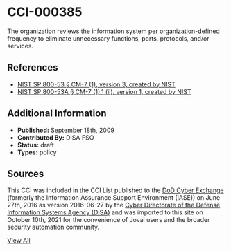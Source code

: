 # CCI-000385

The organization reviews the information system per organization-defined frequency to eliminate unnecessary functions, ports, protocols, and/or services.

## References ##

* [NIST SP 800-53 § CM-7 (1), version 3, created by NIST](http://csrc.nist.gov/publications/PubsSPs.html)
* [NIST SP 800-53A § CM-7 (1).1 (ii), version 1, created by NIST](http://csrc.nist.gov/publications/PubsSPs.html)


## Additional Information ##

* **Published:** September 18th, 2009
* **Contributed By:** DISA FSO
* **Status:** draft
* **Types:** policy

## Sources ##

This CCI was included in the CCI List published to the [DoD Cyber Exchange](https://public.cyber.mil/stigs/cci/)
(formerly the Information Assurance Support Environment (IASE)) on June 27th, 2016 as version
2016-06-27 by the [Cyber Directorate of the Defense Information Systems Agency (DISA)](https://public.cyber.mil/about-cyber/)
and was imported to this site on October 10th, 2021 for the convenience of Joval users and the broader
security automation community.

[View All](../README.md)
